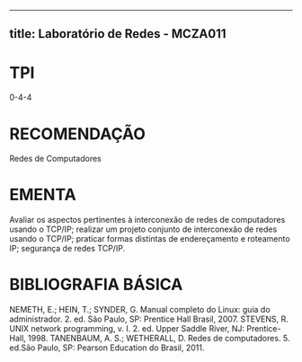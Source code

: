 
---
title: Laboratório de Redes - MCZA011 
---

# TPI

0-4-4

# RECOMENDAÇÃO

Redes de Computadores

# EMENTA

Avaliar os aspectos pertinentes à interconexão de redes de computadores usando o TCP/IP; realizar um projeto conjunto de interconexão de redes usando o TCP/IP; praticar formas distintas de endereçamento e roteamento IP; segurança de redes TCP/IP.

# BIBLIOGRAFIA BÁSICA

NEMETH, E.; HEIN, T.; SYNDER, G. Manual completo do Linux: guia do administrador. 2. ed. São Paulo, SP: Prentice Hall Brasil, 2007.
STEVENS, R. UNIX network programming, v. I. 2. ed. Upper Saddle River, NJ: Prentice-Hall, 1998.
TANENBAUM, A. S.; WETHERALL, D. Redes de computadores. 5. ed.São Paulo, SP: Pearson Education do Brasil, 2011.
        
